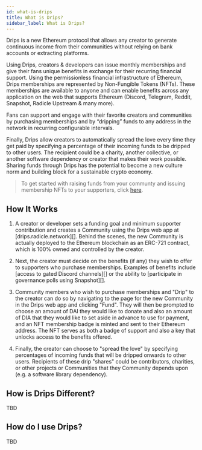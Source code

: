 ```yaml
---
id: what-is-drips
title: What is Drips?
sidebar_label: What is Drips?
---
```


Drips is a new Ethereum protocol that allows any creator to generate continuous income from their communities without relying on bank accounts or extracting platforms. 

Using Drips, creators & developers can issue monthly memberships and give their fans unique benefits in exchange for their recurring financial support. Using the permissionless financial infrastructure of Ethereum, Drips memberships are represented by Non-Fungible Tokens (NFTs). These memberships are available to anyone and can enable benefits across any application on the web that supports Ethereum (Discord, Telegram, Reddit, Snapshot, Radicle Upstream & many more).

Fans can support and engage with their favorite creators and communities by purchasing memberships and by “dripping” funds to any address in the network in recurring configurable intervals.

Finally, Drips allow creators to automatically spread the love every time they get paid by specifying a percentage of their incoming funds to be dripped to other users. The recipient could be a charity, another collective, or another software dependency or creator that makes their work possible. Sharing funds through Drips has the potential to become a new culture norm and building block for a sustainable crypto economy.

> To get started with raising funds from your communty and issuing membership NFTs to your supporters, click [here][gs].

## How It Works

1. A creator or developer sets a funding goal and minimum supporter contribution and creates a Community using the Drips web app at [drips.radicle.network][]. Behind the scenes, the new Community is actually deployed to the Ethereum blockchain as an ERC-721 contract, which is 100% owned and controlled by the creator.

2. Next, the creator must decide on the benefits (if any) they wish to offer to supporters who purchase memberships. Examples of benefits include [access to gated Discord channels][] or the ability to [participate in governance polls using Snapshot][].

3. Community members who wish to purchase memberships and "Drip" to the creator can do so by navigating to the page for the new Community in the Drips web app and clicking "Fund". They will then be prompted to choose an amount of DAI they would like to donate and also an amount of DIA that they would like to set aside in advance to use for payment, and an NFT membership badge is minted and sent to their Ethereum address. The NFT serves as both a badge of support and also a key that unlocks access to the benefits offered.

4. Finally, the creator can choose to "spread the love" by specifying percentages of incoming funds that will be dripped onwards to other users. Recipients of these drip "shares" could be contributors, charities, or other projects or Communities that they Community depends upon (e.g. a software library dependency).

## How is Drips Different?

TBD

## How do I use Drips?

TBD

[gs]: getting-started.md
